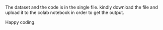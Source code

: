 The dataset and the code is in the single file. kindly download the file and upload it to the colab notebook in order to get the output.

Happy coding.
